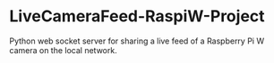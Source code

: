 # LiveCameraFeed-RaspiW-Project
Python web socket server for sharing a live feed of a Raspberry Pi W camera on the local network.
